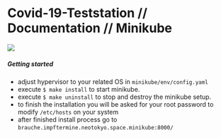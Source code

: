 # Covid-19-Teststation // Documentation // Minikube
![](https://media.giphy.com/media/26tjZR35283LHO2Nq/giphy.gif)

##### Getting started

* adjust hypervisor to your related OS in `minikube/env/config.yaml` 
* execute `$ make install` to start minikube.
* execute `$ make uninstall` to stop and destroy the minikube setup.
* to finish the installation you will be asked for your root password to modify `/etc/hosts`
on your system
* after finished install process go to `brauche.impftermine.neotokyo.space.minikube:8000/`

